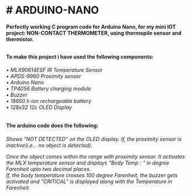 <h1># ARDUINO-NANO</h1>
<h4>Perfectly working C program code for Arduino Nano, for my mini IOT project: NON-CONTACT THERMOMETER, using thermopile sensor and thermistor. <br>
  
<br>To make this project i have used the following components:</h4>
<h6>• MLX90614ESF IR Temperature Sensor<br>
• APDS-9960 Proximity sensor<br>
• Arduino Nano<br>
• TP4056 Battery charging module<br>
• Buzzer<br>
• 18650 li-ion rechargeable battery <br>
• 128x32 12c OLED Display<br> </h6>               

<h4>The arduino code does the following:<br></h4>
<h6>Shows “NOT DETECTED” on the OLED display.
If, the proximity sensor is inactive(i.e... no object is detected).<br>

Once the object comes within the range with proximity sensor. It activates the MLX temperature sensor and displays "Body Temp : " in degree Farenheit upto two decimal places.<br>
If, the body temperature crosses 100 degree Farenheit, the buzzer gets activated and "CRITICAL" is displayed along with the Temperature in Farenheit.</h6>
